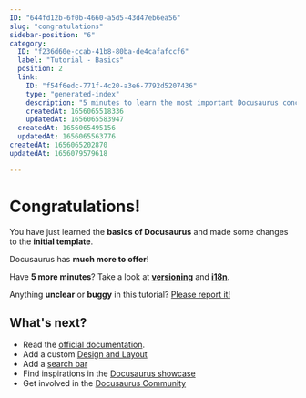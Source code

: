 ```yaml
---
ID: "644fd12b-6f0b-4660-a5d5-43d47eb6ea56"
slug: "congratulations"
sidebar-position: "6"
category:
  ID: "f236d60e-ccab-41b8-80ba-de4cafafccf6"
  label: "Tutorial - Basics"
  position: 2
  link:
    ID: "f54f6edc-771f-4c20-a3e6-7792d5207436"
    type: "generated-index"
    description: "5 minutes to learn the most important Docusaurus concepts."
    createdAt: 1656065518336
    updatedAt: 1656065583947
  createdAt: 1656065495156
  updatedAt: 1656065563776
createdAt: 1656065202870
updatedAt: 1656079579618

---
```

# Congratulations!

You have just learned the **basics of Docusaurus** and made some changes to the **initial template**.

Docusaurus has **much more to offer**!

Have **5 more minutes**? Take a look at **[versioning](../tutorial-extras/manage-docs-versions.mdx)** and **[i18n](../tutorial-extras/translate-your-site.mdx)**.

Anything **unclear** or **buggy** in this tutorial? [Please report it!](https://github.com/facebook/docusaurus/discussions/4610)

## What's next?

- Read the [official documentation](https://docusaurus.io/).
- Add a custom [Design and Layout](https://docusaurus.io/docs/styling-layout)
- Add a [search bar](https://docusaurus.io/docs/search)
- Find inspirations in the [Docusaurus showcase](https://docusaurus.io/showcase)
- Get involved in the [Docusaurus Community](https://docusaurus.io/community/support)
